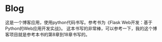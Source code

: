 # Blog
这是一个博客应用，使用python代码书写。参考书为《Flask Web开发：基于Python的Web应用开发实战》。
这本书写的非常棒，可以参考一下，我的这个博客项目就是参考本书的第8章到18章书写的。

